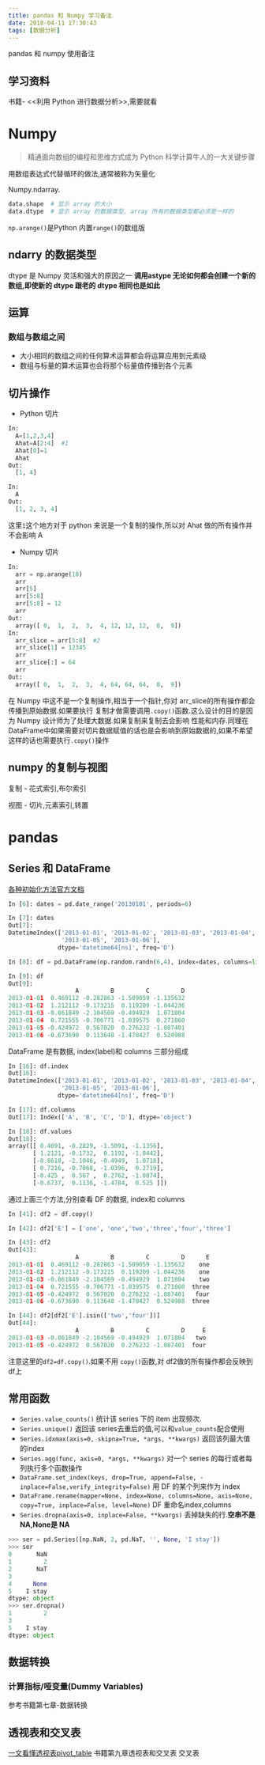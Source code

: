 ```yaml
---
title: pandas 和 Numpy 学习备注
date: 2018-04-11 17:30:43
tags: [数据分析]
---
```


pandas 和 numpy 使用备注<!--more-->

## 学习资料

书籍- &lt;&lt;利用 Python 进行数据分析>>,需要就看

# Numpy

> 精通面向数组的编程和思维方式成为 Python 科学计算牛人的一大关键步骤

用数组表达式代替循环的做法,通常被称为矢量化

Numpy.ndarray.

```python
data.shape  # 显示 array 的大小
data.dtype  # 显示 array 的数据类型, array 所有的数据类型都必须是一样的
```

`np.arange()`是Python 内置`range()`的数组版

## ndarry 的数据类型
dtype 是 Numpy 灵活和强大的原因之一
**调用astype 无论如何都会创建一个新的数组,即使新的 dtype 跟老的 dtype 相同也是如此**


## 运算
### 数组与数组之间
- 大小相同的数组之间的任何算术运算都会将运算应用到元素级
- 数组与标量的算术运算也会将那个标量值传播到各个元素

## 切片操作
- Python 切片
```python
In:
  A=[1,2,3,4]
  Ahat=A[2:4]  #1
  Ahat[0]=1
  Ahat
Out:
  [1, 4]

In:
  A
Out:
  [1, 2, 3, 4]
```
这里`1`这个地方对于 python 来说是一个复制的操作,所以对 Ahat 做的所有操作并不会影响 A
- Numpy 切片
```python
In:
  arr = np.arange(10)
  arr
  arr[5]
  arr[5:8]
  arr[5:8] = 12
  arr
Out:
  array([ 0,  1,  2,  3,  4, 12, 12, 12,  8,  9])
In:
  arr_slice = arr[5:8]  #2
  arr_slice[1] = 12345
  arr
  arr_slice[:] = 64
  arr
Out:
  array([ 0,  1,  2,  3,  4, 64, 64, 64,  8,  9])
```
在 Numpy 中这不是一个复制操作,相当于一个指针,你对 arr_slice的所有操作都会传播到原始数据.如果要执行
复制才做需要调用`.copy()`函数.这么设计的目的是因为 Numpy 设计师为了处理大数据.如果复制来复制去会影响
性能和内存.同理在 DataFrame中如果需要对切片数据赋值的话也是会影响到原始数据的,如果不希望这样的话也需要执行`.copy()`操作

## numpy 的复制与视图
复制 - 花式索引,布尔索引

视图 - 切片,元素索引,转置




# pandas

## Series 和 DataFrame

[各种初始化方法官方文档](http://pandas.pydata.org/pandas-docs/stable/dsintro.html#name-attribute)

```python
In [6]: dates = pd.date_range('20130101', periods=6)

In [7]: dates
Out[7]:
DatetimeIndex(['2013-01-01', '2013-01-02', '2013-01-03', '2013-01-04',
               '2013-01-05', '2013-01-06'],
              dtype='datetime64[ns]', freq='D')

In [8]: df = pd.DataFrame(np.random.randn(6,4), index=dates, columns=list('ABCD'))

In [9]: df
Out[9]:
                   A         B         C         D
2013-01-01  0.469112 -0.282863 -1.509059 -1.135632
2013-01-02  1.212112 -0.173215  0.119209 -1.044236
2013-01-03 -0.861849 -2.104569 -0.494929  1.071804
2013-01-04  0.721555 -0.706771 -1.039575  0.271860
2013-01-05 -0.424972  0.567020  0.276232 -1.087401
2013-01-06 -0.673690  0.113648 -1.478427  0.524988
```

DataFrame 是有数据, index(label)和 columns 三部分组成

```python
In [16]: df.index
Out[16]:
DatetimeIndex(['2013-01-01', '2013-01-02', '2013-01-03', '2013-01-04',
               '2013-01-05', '2013-01-06'],
              dtype='datetime64[ns]', freq='D')

In [17]: df.columns
Out[17]: Index(['A', 'B', 'C', 'D'], dtype='object')

In [18]: df.values
Out[18]:
array([[ 0.4691, -0.2829, -1.5091, -1.1356],
       [ 1.2121, -0.1732,  0.1192, -1.0442],
       [-0.8618, -2.1046, -0.4949,  1.0718],
       [ 0.7216, -0.7068, -1.0396,  0.2719],
       [-0.425 ,  0.567 ,  0.2762, -1.0874],
       [-0.6737,  0.1136, -1.4784,  0.525 ]])
```

通过上面三个方法,分别查看 DF 的数据, index和 columns

```python
In [41]: df2 = df.copy()

In [42]: df2['E'] = ['one', 'one','two','three','four','three']

In [43]: df2
Out[43]:
                   A         B         C         D      E
2013-01-01  0.469112 -0.282863 -1.509059 -1.135632    one
2013-01-02  1.212112 -0.173215  0.119209 -1.044236    one
2013-01-03 -0.861849 -2.104569 -0.494929  1.071804    two
2013-01-04  0.721555 -0.706771 -1.039575  0.271860  three
2013-01-05 -0.424972  0.567020  0.276232 -1.087401   four
2013-01-06 -0.673690  0.113648 -1.478427  0.524988  three

In [44]: df2[df2['E'].isin(['two','four'])]
Out[44]:
                   A         B         C         D     E
2013-01-03 -0.861849 -2.104569 -0.494929  1.071804   two
2013-01-05 -0.424972  0.567020  0.276232 -1.087401  four
```

注意这里的`df2=df.copy()`.如果不用 `copy()`函数,对 df2做的所有操作都会反映到 df上

## 常用函数

- `Series.value_counts()` 统计该 series 下的 item 出现频次.
- `Series.unique()`  返回该 series去重后的值,可以和`value_counts`配合使用
- `Series.idxmax(axis=0, skipna=True, *args, **kwargs)` 返回该列最大值的index
- `Series.agg(func, axis=0, *args, **kwargs)` 对一个 series 的每行或者每列执行多个函数操作
- `DataFrame.set_index(keys, drop=True, append=False, - inplace=False,verify_integrity=False)` 用 DF 的某个列来作为 index
- `DataFrame.rename(mapper=None, index=None, columns=None, axis=None, copy=True, inplace=False, level=None)` DF 重命名index,columns
- `Series.dropna(axis=0, inplace=False, **kwargs)` 丢掉缺失的行.**空串不是 NA,None是 NA**
```python
>>> ser = pd.Series([np.NaN, 2, pd.NaT, '', None, 'I stay'])
>>> ser
0       NaN
1         2
2       NaT
3
4      None
5    I stay
dtype: object
>>> ser.dropna()
1         2
3
5    I stay
dtype: object
```
## 数据转换

### 计算指标/哑变量(Dummy Variables)

参考书籍第七章-数据转换

## 透视表和交叉表

[一文看懂透视表pivot_table](一文看懂透视表pivot_table)
书籍第九章透视表和交叉表
交叉表
